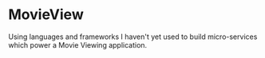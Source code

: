 # MovieView
Using languages and frameworks I haven't yet used to build micro-services which power a Movie Viewing application.
